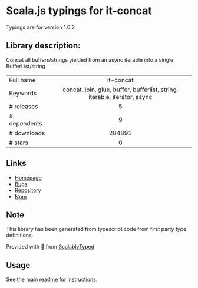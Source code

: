 
# Scala.js typings for it-concat

Typings are for version 1.0.2

## Library description:
Concat all buffers/strings yielded from an async iterable into a single BufferList/string

|                    |                 |
| ------------------ | :-------------: |
| Full name          | it-concat |
| Keywords           | concat, join, glue, buffer, bufferlist, string, iterable, iterator, async |
| # releases         | 5 |
| # dependents       | 9 |
| # downloads        | 284891 |
| # stars            | 0 |

## Links
- [Homepage](https://github.com/alanshaw/it-concat#readme)
- [Bugs](https://github.com/alanshaw/it-concat/issues)
- [Repository](https://github.com/alanshaw/it-concat)
- [Npm](https://www.npmjs.com/package/it-concat)
    


## Note
This library has been generated from typescript code from first party type definitions.

Provided with :purple_heart: from [ScalablyTyped](https://github.com/oyvindberg/ScalablyTyped)

## Usage
See [the main readme](../../readme.md) for instructions.


